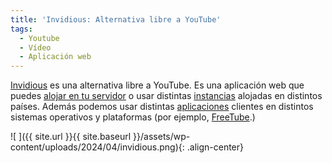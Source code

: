 ```yaml
---
title: 'Invidious: Alternativa libre a YouTube'
tags: 
  - Youtube
  - Vídeo
  - Aplicación web
---
```

[Invidious](https://invidious.io/) es una alternativa libre a YouTube. Es una aplicación web que puedes [alojar en tu servidor](https://docs.invidious.io/installation/) o usar distintas [instancias](https://redirect.invidious.io/722e5c15832840fe1ae8830b7c590254b9e0a45c/invidious-bookmarklet.html) alojadas en distintos países. Además podemos usar distintas [aplicaciones](https://docs.invidious.io/applications/) clientes en distintos sistemas operativos y plataformas (por ejemplo, [FreeTube](https://www.josedomingo.org/pledin/microblog/2024/04/freetube/).)

![ ]({{ site.url }}{{ site.baseurl }}/assets/wp-content/uploads/2024/04/invidious.png){: .align-center}


